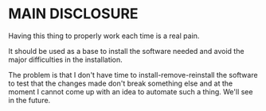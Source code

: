 # MAIN DISCLOSURE
Having this thing to properly work each time is a real pain. 

It should be used as a base to install the software needed and avoid the major difficulties in the installation. 

The problem is that I don't have time to install-remove-reinstall the software to test that the changes made don't break something else and at the moment I cannot come up with an idea to automate such a thing. We'll see in the future.
